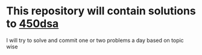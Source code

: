 # This repository will contain solutions to [450dsa](https://450dsa.com/)

 I will try to solve and commit one or two problems a day based on topic wise
